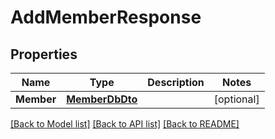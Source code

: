 # AddMemberResponse

## Properties

Name | Type | Description | Notes
------------ | ------------- | ------------- | -------------
**Member** | [**MemberDbDto**](MemberDbDto.md) |  | [optional] 

[[Back to Model list]](../README.md#documentation-for-models) [[Back to API list]](../README.md#documentation-for-api-endpoints) [[Back to README]](../README.md)


